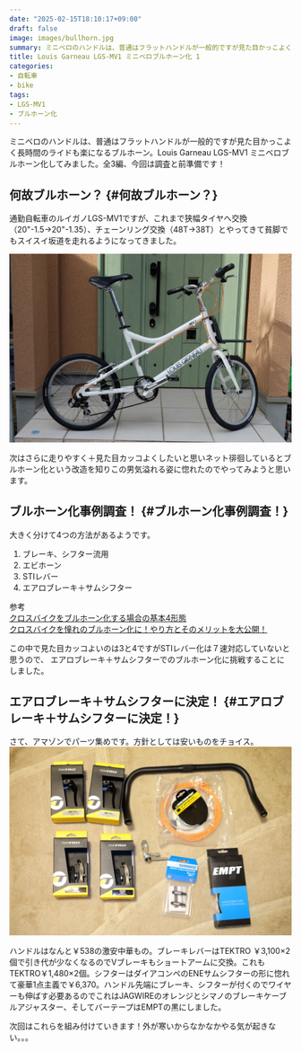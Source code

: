 ```yaml
---
date: "2025-02-15T18:10:17+09:00"
draft: false
image: images/bullhorn.jpg
summary: ミニベロのハンドルは、普通はフラットハンドルが一般的ですが見た目かっこよく長時間のライドも楽になるブルホーン。Louis Garneau LGS-MV1ミニベロブルホーン化してみました。
title: Louis Garneau LGS-MV1 ミニベロブルホーン化 1
categories:
- 自転車
- bike
tags:
- LGS-MV1
- ブルホーン化
---
```


ミニベロのハンドルは、普通はフラットハンドルが一般的ですが見た目かっこよく長時間のライドも楽になるブルホーン。Louis
Garneau LGS-MV1
ミニベロブルホーン化してみました。全3編、今回は調査と前準備です！

## 何故ブルホーン？ {#何故ブルホーン？}

通勤自転車のルイガノLGS-MV1ですが、これまで狭幅タイヤへ交換（20\"-1.5→20\"-1.35）、チェーンリング交換（48T→38T）とやってきて貧脚でもスイスイ坂道を走れるようになってきました。

![ジテツウチャリ ルイガノ LGS-MV1](./images/DSCF4386.JPG)

次はさらに走りやすく＋見た目カッコよくしたいと思いネット徘徊しているとブルホーン化という改造を知りこの男気溢れる姿に惚れたのでやってみようと思います。

## ブルホーン化事例調査！ {#ブルホーン化事例調査！}

大きく分けて4つの方法があるようです。

1.  ブレーキ、シフター流用
2.  エビホーン
3.  STIレバー
4.  エアロブレーキ＋サムシフター

参考\
[クロスバイクをブルホーン化する場合の基本4形態](https://escape.poo.tokyo/4-types-of-bull-horn-basic-style/)\
[クロスバイクを憧れのブルホーン化に！やり方とそのメリットを大公開！](https://kurashi-no.jp/I0015688)

この中で見た目カッコよいのは3と4ですがSTIレバー化は７速対応していないと思うので、
エアロブレーキ＋サムシフターでのブルホーン化に挑戦することにしました。

## エアロブレーキ＋サムシフターに決定！ {#エアロブレーキ＋サムシフターに決定！}

さて、アマゾンでパーツ集めです。方針としては安いものをチョイス。\
![買ってしまいました、ブルホーン化改造部品たち](./images/DSCF4605.JPG)

ハンドルはなんと￥538の激安中華もの。ブレーキレバーはTEKTRO
￥3,100×2個で引き代が少なくなるのでVブレーキもショートアームに交換。これもTEKTRO￥1,480×2個。シフターはダイアコンペのENEサムシフターの形に惚れて豪華1点主義で￥6,370。ハンドル先端にブレーキ、シフターが付くのでワイヤーも伸ばす必要あるのでこれはJAGWIREのオレンジとシマノのブレーキケーブルアジャスター、そしてバーテープはEMPTの黒にしました。

次回はこれらを組み付けていきます！外が寒いからなかなかやる気が起きない。。。
